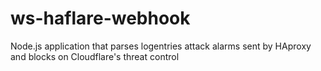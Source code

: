 ws-haflare-webhook
==================

Node.js application that parses logentries attack alarms sent by HAproxy and blocks on Cloudflare's threat control
